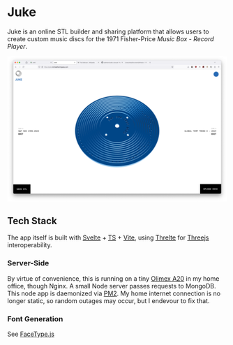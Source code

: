 # Juke

Juke is an online STL builder and sharing platform that allows users to create custom music discs for the 1971 Fisher-Price _Music Box - Record Player_.

![Web Interface, showcasing a blue spinning 3d model of a user's disc](./docs/light.png "juke.michaelhemingway.com interface")

## Tech Stack

The app itself is built with [Svelte](https://svelte.dev/) + [TS](https://www.typescriptlang.org/) + [Vite](https://vitejs.dev/), using [Threlte](https://threlte.xyz/) for [Threejs](https://threejs.org/) interoperability.

### Server-Side

By virtue of convenience, this is running on a tiny [Olimex A20](https://www.olimex.com/Products/OLinuXino/A20/A20-OLinuXino-LIME/open-source-hardware) in my home office, though Nginx. A small Node server passes requests to MongoDB. This node app is daemonized via [PM2](https://pm2.io/). My home internet connection is no longer static, so random outages may occur, but I endevour to fix that.

### Font Generation
See [FaceType.js](https://gero3.github.io/facetype.js/)